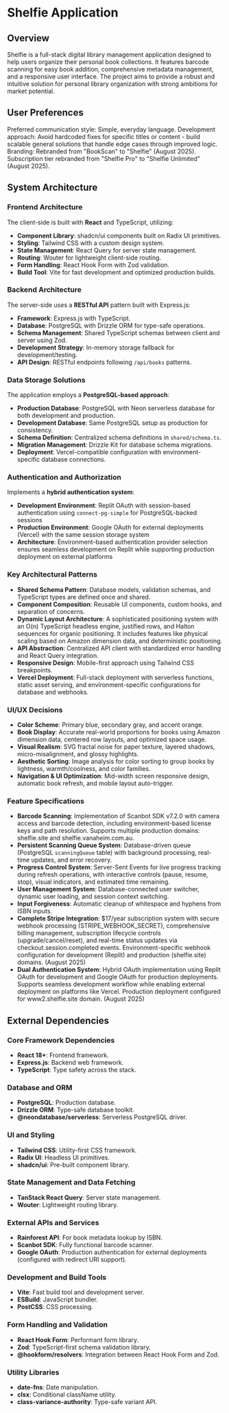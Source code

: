 # Shelfie Application

## Overview
Shelfie is a full-stack digital library management application designed to help users organize their personal book collections. It features barcode scanning for easy book addition, comprehensive metadata management, and a responsive user interface. The project aims to provide a robust and intuitive solution for personal library organization with strong ambitions for market potential.

## User Preferences
Preferred communication style: Simple, everyday language.
Development approach: Avoid hardcoded fixes for specific titles or content - build scalable general solutions that handle edge cases through improved logic.
Branding: Rebranded from "BookScan" to "Shelfie" (August 2025). Subscription tier rebranded from "Shelfie Pro" to "Shelfie Unlimited" (August 2025).

## System Architecture

### Frontend Architecture
The client-side is built with **React** and TypeScript, utilizing:
- **Component Library**: shadcn/ui components built on Radix UI primitives.
- **Styling**: Tailwind CSS with a custom design system.
- **State Management**: React Query for server state management.
- **Routing**: Wouter for lightweight client-side routing.
- **Form Handling**: React Hook Form with Zod validation.
- **Build Tool**: Vite for fast development and optimized production builds.

### Backend Architecture
The server-side uses a **RESTful API** pattern built with Express.js:
- **Framework**: Express.js with TypeScript.
- **Database**: PostgreSQL with Drizzle ORM for type-safe operations.
- **Schema Management**: Shared TypeScript schemas between client and server using Zod.
- **Development Strategy**: In-memory storage fallback for development/testing.
- **API Design**: RESTful endpoints following `/api/books` patterns.

### Data Storage Solutions
The application employs a **PostgreSQL-based approach**:
- **Production Database**: PostgreSQL with Neon serverless database for both development and production.
- **Development Database**: Same PostgreSQL setup as production for consistency.
- **Schema Definition**: Centralized schema definitions in `shared/schema.ts`.
- **Migration Management**: Drizzle Kit for database schema migrations.
- **Deployment**: Vercel-compatible configuration with environment-specific database connections.

### Authentication and Authorization
Implements a **hybrid authentication system**:
- **Development Environment**: Replit OAuth with session-based authentication using `connect-pg-simple` for PostgreSQL-backed sessions
- **Production Environment**: Google OAuth for external deployments (Vercel) with the same session storage system
- **Architecture**: Environment-based authentication provider selection ensures seamless development on Replit while supporting production deployment on external platforms

### Key Architectural Patterns
- **Shared Schema Pattern**: Database models, validation schemas, and TypeScript types are defined once and shared.
- **Component Composition**: Reusable UI components, custom hooks, and separation of concerns.
- **Dynamic Layout Architecture**: A sophisticated positioning system with an O(n) TypeScript headless engine, justified rows, and Halton sequences for organic positioning. It includes features like physical scaling based on Amazon dimension data, and deterministic positioning.
- **API Abstraction**: Centralized API client with standardized error handling and React Query integration.
- **Responsive Design**: Mobile-first approach using Tailwind CSS breakpoints.
- **Vercel Deployment**: Full-stack deployment with serverless functions, static asset serving, and environment-specific configurations for database and webhooks.

### UI/UX Decisions
- **Color Scheme**: Primary blue, secondary gray, and accent orange.
- **Book Display**: Accurate real-world proportions for books using Amazon dimension data, centered row layouts, and optimized space usage.
- **Visual Realism**: SVG fractal noise for paper texture, layered shadows, micro-misalignment, and glossy highlights.
- **Aesthetic Sorting**: Image analysis for color sorting to group books by lightness, warmth/coolness, and color families.
- **Navigation & UI Optimization**: Mid-width screen responsive design, automatic book refresh, and mobile layout auto-trigger.

### Feature Specifications
- **Barcode Scanning**: Implementation of Scanbot SDK v7.2.0 with camera access and barcode detection, including environment-based license keys and path resolution. Supports multiple production domains: shelfie.site and shelfie.vanaheim.com.au.
- **Persistent Scanning Queue System**: Database-driven queue (PostgreSQL `scanningQueue` table) with background processing, real-time updates, and error recovery.
- **Progress Control System**: Server-Sent Events for live progress tracking during refresh operations, with interactive controls (pause, resume, stop), visual indicators, and estimated time remaining.
- **User Management System**: Database-connected user switcher, dynamic user loading, and session context switching.
- **Input Forgiveness**: Automatic cleanup of whitespace and hyphens from ISBN inputs.
- **Complete Stripe Integration**: $17/year subscription system with secure webhook processing (STRIPE_WEBHOOK_SECRET), comprehensive billing management, subscription lifecycle controls (upgrade/cancel/reset), and real-time status updates via checkout.session.completed events. Environment-specific webhook configuration for development (Replit) and production (shelfie.site) domains. (August 2025)
- **Dual Authentication System**: Hybrid OAuth implementation using Replit OAuth for development and Google OAuth for production deployments. Supports seamless development workflow while enabling external deployment on platforms like Vercel. Production deployment configured for www2.shelfie.site domain. (August 2025)

## External Dependencies

### Core Framework Dependencies
- **React 18+**: Frontend framework.
- **Express.js**: Backend web framework.
- **TypeScript**: Type safety across the stack.

### Database and ORM
- **PostgreSQL**: Production database.
- **Drizzle ORM**: Type-safe database toolkit.
- **@neondatabase/serverless**: Serverless PostgreSQL driver.

### UI and Styling
- **Tailwind CSS**: Utility-first CSS framework.
- **Radix UI**: Headless UI primitives.
- **shadcn/ui**: Pre-built component library.

### State Management and Data Fetching
- **TanStack React Query**: Server state management.
- **Wouter**: Lightweight routing library.

### External APIs and Services
- **Rainforest API**: For book metadata lookup by ISBN.
- **Scanbot SDK**: Fully functional barcode scanner.
- **Google OAuth**: Production authentication for external deployments (configured with redirect URI support).

### Development and Build Tools
- **Vite**: Fast build tool and development server.
- **ESBuild**: JavaScript bundler.
- **PostCSS**: CSS processing.

### Form Handling and Validation
- **React Hook Form**: Performant form library.
- **Zod**: TypeScript-first schema validation library.
- **@hookform/resolvers**: Integration between React Hook Form and Zod.

### Utility Libraries
- **date-fns**: Date manipulation.
- **clsx**: Conditional className utility.
- **class-variance-authority**: Type-safe variant API.